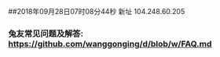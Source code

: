 ##2018年09月28日07时08分44秒 新址 104.248.60.205
### 兔友常见问题及解答: https://github.com/wanggonging/d/blob/w/FAQ.md
